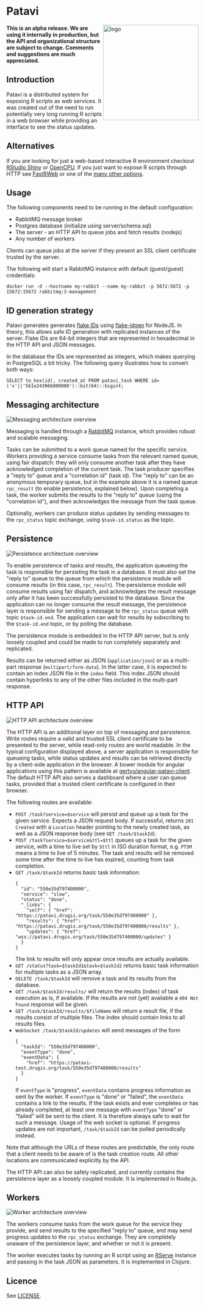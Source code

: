 # Patavi

<img src="server/public/img/patavi_small.png" alt="logo" align="right" width="250" />

**This is an alpha release.  We are using it internally in production,
  but the API and organizational structure are subject to change.
  Comments and suggestions are much appreciated.**

## Introduction
Patavi is a distributed system for exposing R scripts as web services.
It was created out of the need to run potentially very long running R scripts in a web browser while providing an interface to see the status updates.

## Alternatives
If you are looking for just a web-based interactive R environment checkout [RStudio Shiny](http://www.rstudio.com/shiny/) or [OpenCPU](https://www.opencpu.org/).
If you just want to expose R scripts through HTTP see [FastRWeb](https://www.rforge.net/FastRWeb/) or one of the [many other options](http://cran.r-project.org/doc/FAQ/R-FAQ.html#R-Web-Interfaces).


## Usage

The following components need to be running in the default configuration:

 - RabbitMQ message broker
 - Postgres database (initialize using server/schema.sql)
 - The server - an HTTP API to queue jobs and fetch results (nodejs)
 - Any number of workers

Clients can queue jobs at the server if they present an SSL client certificate trusted by the server.

The following will start a RabbitMQ instance with default (guest/guest) credentials:

```docker run -d --hostname my-rabbit --name my-rabbit -p 5672:5672 -p 15672:15672 rabbitmq:3-management```

## ID generation strategy

Patavi generates generates [flake IDs](https://github.com/boundary/flake) using [flake-idgen](https://github.com/T-PWK/flake-idgen) for NodeJS. In theory, this allows safe ID generation with replicated instances of the server. Flake IDs are 64-bit integers that are represented in hexadecimal in the HTTP API and JSON messages.

In the database the IDs are represented as integers, which makes querying in PostgreSQL a bit tricky. The following query illustrates how to convert both ways:

```SELECT to_hex(id), created_at FROM patavi_task WHERE id=('x'||'561a243066800000')::bit(64)::bigint;```

## Messaging architecture

![Messaging architecture overview](doc/arch_messaging.png)

Messaging is handled through a [RabbitMQ](https://www.rabbitmq.com/) instance, which provides robust and scalable messaging.

Tasks can be submitted to a work queue named for the specific service.
Workers providing a service consume tasks from the relevant named queue, using fair dispatch: they will only consume another task after they have acknowledged completion of the current task.
The task producer specifies a "reply to" queue and a "correlation id" (task id).
The "reply to" can be an anonymous temporary queue, but in the example above it is a named queue `rpc_result` (to enable persistence, explained below).
Upon completing a task, the worker submits the results to the "reply to" queue (using the "correlation id"), and then acknowledges the message from the task queue.

Optionally, workers can produce status updates by sending messages to the `rpc_status` topic exchange, using `$task-id.status` as the topic.

## Persistence

![Persistence architecture overview](doc/arch_persistence.png)

To enable persistence of tasks and results, the application queueing the task is responsible for persisting the task in a database.
It must also set the "reply to" queue to the queue from which the persistence module will consume results (in this case, `rpc_result`).
The persistence module will consume results using fair dispatch, and acknowledges the result message only after it has been successfully persisted to the database.
Since the application can no longer consume the result message, the persistence layer is responsible for sending a message to the `rpc_status` queue with topic `$task-id.end`.
The application can wait for results by subscribing to the `$task-id.end` topic, or by polling the database.

The persistence module is embedded in the HTTP API server, but is only loosely coupled and could be made to run completely separately and replicated.

Results can be returned either as JSON (`application/json`) or as a multi-part response (`multipart/form-data`). In the latter case, it is expected to contain an index JSON file in the `index` field. This index JSON should contain hyperlinks to any of the other files included in the multi-part response.

## HTTP API

![HTTP API architecture overview](doc/arch_http_api.png)

The HTTP API is an additional layer on top of messaging and persistence.
Write routes require a valid and trusted SSL client certificate to be presented to the server, while read-only routes are world readable.
In the typical configuration displayed above, a server application is responsible for queueing tasks, while status updates and results can be retrieved directly by a client-side application in the browser.
A bower module for angular applications using this pattern is available at [gertvv/angular-patavi-client](https://github.com/gertvv/angular-patavi-client).
The default HTTP API also serves a dashboard where a user can queue tasks, provided that a trusted client certificate is configured in their browser.

The following routes are available:

 - `POST /task?service=$service` will persist and queue up a task for the given service. Expects a JSON request body. If successful, returns `201 Created` with a `Location` header pointing to the newly created task, as well as a JSON response body (see `GET /task/$taskId`).
 - `POST /task?service=$service&ttl=$ttl` queues up a task for the given service, with a time to live set by `$ttl` in ISO duration format, e.g. `PT5M` means a time to live of 5 minutes. The task and results will be removed some time after the time to live has expired, counting from task completion.
 - `GET /task/$taskId` returns basic task information:
    ```
    {
      "id": "550e35d797400000",
      "service": "slow",
      "status": "done",
      "_links": {
        "self": { "href": "https://patavi.drugis.org/task/550e35d797400000" },
        "results": { "href": "https://patavi.drugis.org/task/550e35d797400000/results" },
        "updates": { "href": "wss://patavi.drugis.org/task/550e35d797400000/updates" }
      }
    }
    ```
   The link to results will only appear once results are actually available.
 - `GET /status?task=$taskId1&task=$taskId2` returns basic task information for multiple tasks as a JSON array.
 - `DELETE /task/$taskId` will remove a task and its results from the database.
 - `GET /task/$taskId/results/` will return the results (index) of task execution as is, if available.
   If the results are not (yet) available a `404 Not Found` response will be given.
 - `GET /task/$taskId/results/$fileName` will return a result file, if the results consist of multiple files. The index should contain links to all results files.
 - `WebSocket /task/$taskId/updates` will send messages of the form
   ```
   {
     "taskId": "550e35d797400000",
     "eventType": "done",
     "eventData": {
       "href": "https://patavi-test.drugis.org/task/550e35d797400000/results"
     }
   }
   ```
   If `eventType` is "progress", `eventData` contains progress information as sent by the worker. If `eventType` is "done" or "failed", the `eventData` contains a link to the results. If the task exists and ever completes or has already completed, at least one message with `eventType` "done" or "failed" will be sent to the client. It is therefore always safe to wait for such a message. Usage of the web socket is optional. If progress updates are not important, `/task/$taskId` can be polled periodically instead.

Note that although the URLs of these routes are predictable, the only route that a client needs to be aware of is the task creation route. All other locations are communicated explicitly by the API.

The HTTP API can also be safely replicated, and currently contains the persistence layer as a loosely coupled module.
It is implemented in Node.js.

## Workers

![Worker architecture overview](doc/arch_worker.png)

The workers consume tasks from the work queue for the service they provide, and send results to the specified "reply to" queue, and may send progress updates to the `rpc_status` exchange.
They are completely unaware of the persistence layer, and whether or not it is present.

The worker executes tasks by running an R script using an [RServe](https://rforge.net/Rserve/) instance and passing in the task JSON as parameters.
It is implemented in Clojure.

## Licence

See [LICENSE](LICENSE).
